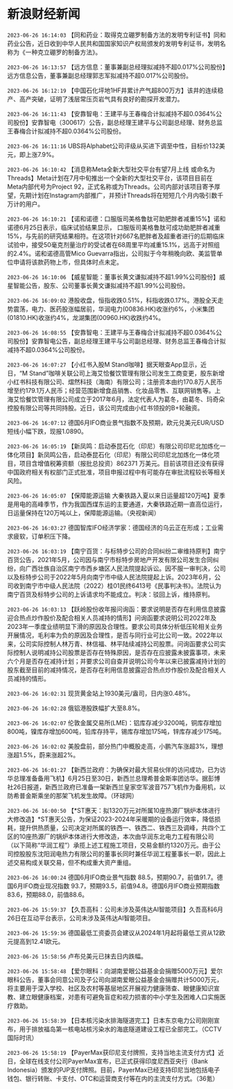 # 新浪财经新闻
`2023-06-26 16:14:03` 【同和药业：取得克立硼罗制备方法的发明专利证书】同和药业公告，近日收到中华人民共和国国家知识产权局颁发的发明专利证书，发明名称为《一种克立硼罗的制备方法》。

`2023-06-26 16:13:57` 【远方信息：董事兼副总经理拟减持不超0.017%公司股份】远方信息公告，董事兼副总经理郭志军拟减持不超0.017%公司股份。

`2023-06-26 16:12:19` 【中国石化坪地1HF井累计产气超800万方】该井的连续稳产、高产突破，证明了浅层常压页岩气具有良好的勘探开发潜力。

`2023-06-26 16:11:43` 【安靠智电：王建平与王春梅合计拟减持不超0.0364%公司股份】安靠智电（300617）公告，副总经理王建平与公司副总经理、财务总监王春梅合计拟减持不超0.0364%公司股份。

`2023-06-26 16:11:16` UBS将Alphabet公司评级从买进下调至中性，目标价132美元，即上涨7.9%。

`2023-06-26 16:10:42` 【消息称Meta全新大型社交平台有望7月上线 或命名为Threads】Meta计划在7月中旬推出一个全新的大型社交平台，该项目目前在Meta内部代号为Project 92，正式名称或为Threads。公司内部对该项目寄予厚望，先期计划在Instagram内部推广，并预计Threads将在短短几个月内吸引数千万计的用户。

`2023-06-26 16:10:21` 【诺和诺德：口服版司美格鲁肽可助肥胖者减重15%】诺和诺德6月25日表示，临床试验结果显示， 口服版司美格鲁肽可成功助肥胖者减重15%，与先前的研究结果相符。在这项针对667名肥胖者及超重者进行的后期临床试验中，接受50毫克剂量治疗的受试者在68周里平均减重15.1%，远高于对照组的2.4%。诺和诺德高管Mico Guevarra指出，公司拟于今年稍晚向欧、美监管单位申请将该款药物上市，但具体时点未定。

`2023-06-26 16:10:06` 【威星智能：董事长黄文谦拟减持不超1.99%公司股份】威星智能公告，股东、公司董事长黄文谦拟减持不超1.99%公司股份。

`2023-06-26 16:09:02` 港股收盘，恒指收跌0.51%，科指收跌0.17%。港股全天走势震荡，电力、医药股涨幅居前，华润电力(00836.HK)收涨约6%，小米集团(01810.HK)收涨约4%，龙湖集团(00960.HK)收跌约4%。

`2023-06-26 16:08:55` 【安靠智电：王建平与王春梅合计拟减持不超0.0364%公司股份】安靠智电公告，副总经理王建平与公司副总经理、财务总监王春梅合计拟减持不超0.0364%公司股份。

`2023-06-26 16:07:27` 【小红书入股M Stand咖啡】据天眼查App显示，近日，“M Stand”咖啡关联公司上海艾恰餐饮管理有限公司发生工商变更，股东新增小红书科技有限公司、熠然科技（海南）有限公司；注册资本由约170.8万人民币增至约179.1万人民币；经营范围新增食品销售、化妆品零售、互联网销售等。上海艾恰餐饮管理有限公司成立于2017年6月，法定代表人为葛冬，由葛冬、玛奇朵控股有限公司等共同持股。近日，该公司完成由小红书领投的B+轮融资。

`2023-06-26 16:07:12` 德国6月IFO商业景气指数不及预期，欧元兑美元EUR/USD短线小幅下跌，现报1.0890。

`2023-06-26 16:05:19` 【新凤鸣：启动泰昆石化（印尼）有限公司印尼北加炼化一体化项目】新凤鸣公告，启动泰昆石化（印尼）有限公司印尼北加炼化一体化项目，项目含增值税筹资额（报批总投资）862371 万美元。目前该项目还没有获得中国政府相关有权部门正式批准，项目申报过程中有可能存在审批流程较长等相关风险。

`2023-06-26 16:05:07` 【保障能源运输 大秦铁路入夏以来日运量超120万吨】夏季是用电的高峰季节，作为我国西煤东运的主要通道，大秦铁路近期一直高位运行，日运量保持在120万吨以上，保障能源运输。（央视新闻）

`2023-06-26 16:03:27` 德国智库IFO经济学家：德国经济的乌云正在形成；工业需求疲软，订单积压下降。

`2023-06-26 16:03:19` 【南宁百货：与标特步公司的合同纠纷二审维持原判】南宁百货公告，2021年5月，公司因与南宁市标特步房地产开发有限公司发生合同纠纷，向广西壮族自治区南宁市西乡塘区人民法院提起诉讼。因不服一审判决，公司以及标特步公司于2022年5月向南宁市中级人民法院提起上诉。2023年6月，公司收到南宁市中级人民法院（2022）桂01民终6413号《民事判决书》。法院认为南宁百货及标特步公司的上诉请求均不能成立。判决：驳回上诉，维持原判。

`2023-06-26 16:03:13` 【跃岭股份收年报问询函：要求说明是否存在利用信息披露迎合热点炒作股价及配合相关人员减持的情形】问询函要求说明公司2022年及2023年一季度业绩明显下滑的原因及合理性。要求公司具体分析低压轮相关业务开展情况，毛利率为负的原因及合理性，是否与同行业可比公司一致。2022年以来，公司实际控制人林万青、林信福、林平陆续减持公司股票。问询函要求公司实际控制人说明减持公司股票是否存在特殊原因，是否存在应披露未披露事项，未来六个月是否存在减持计划；并要求公司自查并说明公司今年以来已披露减持计划的股东截至目前的减持情况，是否存在利用信息披露迎合热点炒作股价及配合相关人员减持的情形。

`2023-06-26 16:02:31` 现货黄金站上1930美元/盎司，日内涨0.48%。

`2023-06-26 16:02:28` 俄铝港股跌幅扩大至8.8%。

`2023-06-26 16:02:07` 伦敦金属交易所(LME)：铝库存减少3200吨，铜库存增加800吨，镍库存增加600吨，铅库存持平，锡库存增加175吨，锌库存减少175吨。

`2023-06-26 16:02:02` 美股盘前，部分热门中概股走高，小鹏汽车涨超3%，理想涨超1.5%，蔚来涨超2%。

`2023-06-26 16:01:27` 【新西兰政府：为确保对最大贸易伙伴的访问成功，已为访华总理准备备用飞机】6月25日至30日，新西兰总理希普金斯率团访华。据彭博社26日报道，新西兰政府已准备一架新西兰皇家空军波音757飞机作为备用机，以防希普金斯乘坐的那架飞机发生故障。（环球网）

`2023-06-26 16:00:50` 【*ST惠天：拟1320万元对所属10座热源厂锅炉本体进行大修改造】*ST惠天公告，为保证2023-2024年采暖期的设备运行效率，降低损耗，提升供热质量，公司决定对所属的铁西一、铁西二、铁西三及调峰，共四个工区的10座热源厂的锅炉本体进行大修改造，本次由华润东北电力工程有限公司（以下简称“华润工程”）承揽上述工程施工项目，交易金额约1320万元。由于公司控股股东沈阳润电热力有限公司的董事长同时兼任华润工程董事长一职，因此上述交易构成关联交易，但不构成重大资产重组。

`2023-06-26 16:00:24` 德国6月IFO商业景气指数 88.5，预期90.7，前值91.7。德国6月IFO商业现况指数 93.7，预期93.5，前值94.8。德国6月IFO商业预期指数 83.6，预期88.0，前值88.6。

`2023-06-26 15:59:37` 【久吾高科：公司未涉及英伟达AI智能项目】久吾高科6月26日在互动平台表示，公司未涉及英伟达AI智能项目。

`2023-06-26 15:59:36` 德国最低工资委员会建议从2024年1月起将最低工资从12欧元提高到12.41欧元。

`2023-06-26 15:58:56` 卢布兑美元已抹去日内跌幅。

`2023-06-26 15:58:48` 【爱尔眼科：向湖南爱眼公益基金会捐赠5000万元】爱尔眼科公告，董事会同意公司及子公司向湖南爱眼公益基金会捐赠共计5000万元，将主要用于深入学校、社区及农村等基层地区开展视力健康筛查、眼健康知识宣教、建立眼健康档案，对患有可避免盲症和视力损害的中小学生及困难人口实施医疗救助。

`2023-06-26 15:58:39` 【日本核污染水排海隧道完工】日本东京电力公司刚刚宣布，用于排放福岛第一核电站核污染水的海底隧道建设工程已全部完工。（CCTV国际时讯）

`2023-06-26 15:58:19` 【PayerMax获印尼支付牌照，支持当地主流支付方式】近日，全球在线支付公司PayerMax宣布，已正式获得印度尼西亚央行（Bank Indonesia）颁发的PJP支付牌照。目前，PayerMax已经支持印尼当地包括电子钱包、银行转账、卡支付、OTC和运营商支付等在内的主流支付方式。（36氪）


